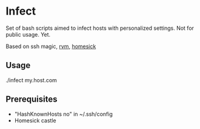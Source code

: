 # Infect

Set of bash scripts aimed to infect hosts with personalized settings.
Not for public usage. Yet.

Based on ssh magic, [rvm][2], [homesick][1]

## Usage
./infect my.host.com

## Prerequisites

* "HashKnownHosts no" in ~/.ssh/config
* Homesick castle


[1]: https://github.com/technicalpickles/homesick
[2]: https://rvm.io/